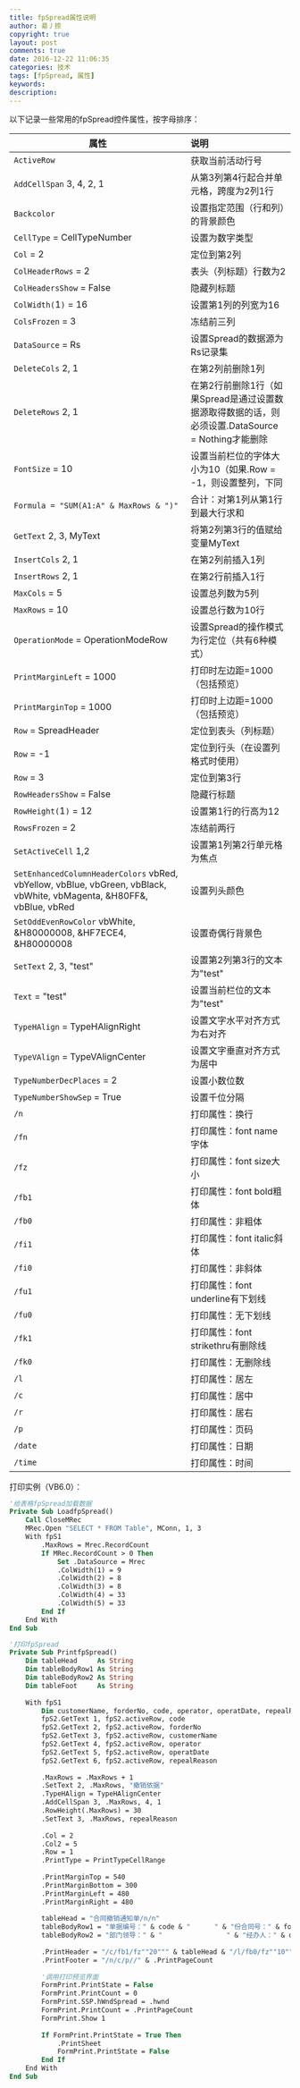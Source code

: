 ```yaml
---
title: fpSpread属性说明
author: 昜丿捺
copyright: true
layout: post
comments: true
date: 2016-12-22 11:06:35
categories: 技术
tags: [fpSpread, 属性]
keywords:
description:
---
```

以下记录一些常用的fpSpread控件属性，按字母排序：
<!-- more -->

|**属性**										|**说明**|
| ---------------------------------------------	|:-------|
|`ActiveRow` 									|获取当前活动行号
|`AddCellSpan` 3, 4, 2, 1						|从第3列第4行起合并单元格，跨度为2列1行
|`Backcolor`									|设置指定范围（行和列）的背景颜色
|`CellType` = CellTypeNumber					|设置为数字类型
|`Col` = 2										|定位到第2列
|`ColHeaderRows` = 2							|表头（列标题）行数为2
|`ColHeadersShow` = False						|隐藏列标题
|`ColWidth(`1`)` = 16							|设置第1列的列宽为16
|`ColsFrozen` = 3 								|冻结前三列
|`DataSource` = Rs								|设置Spread的数据源为Rs记录集
|`DeleteCols` 2, 1								|在第2列前删除1列
|`DeleteRows` 2, 1	|在第2行前删除1行（如果Spread是通过设置数据源取得数据的话，则必须设置.DataSource = Nothing才能删除
|`FontSize` = 10								|设置当前栏位的字体大小为10（如果.Row = -1，则设置整列，下同
|`Formula = "SUM(A1:A" & MaxRows & ")"`			|合计：对第1列从第1行到最大行求和
|`GetText` 2, 3, MyText							|将第2列第3行的值赋给变量MyText
|`InsertCols` 2, 1								|在第2列前插入1列
|`InsertRows` 2, 1								|在第2行前插入1行
|`MaxCols` = 5									|设置总列数为5列
|`MaxRows` = 10									|设置总行数为10行
|`OperationMode` = OperationModeRow				|设置Spread的操作模式为行定位（共有6种模式）
|`PrintMarginLeft` = 1000						|打印时左边距=1000（包括预览）
|`PrintMarginTop` = 1000						|打印时上边距=1000（包括预览）
|`Row` = SpreadHeader							|定位到表头（列标题）
|`Row` = -1										|定位到行头（在设置列格式时使用）
|`Row` = 3										|定位到第3行
|`RowHeadersShow` = False						|隐藏行标题
|`RowHeight(`1`)` = 12							|设置第1行的行高为12
|`RowsFrozen` = 2								|冻结前两行
|`SetActiveCell` 1,2							|设置第1列第2行单元格为焦点
|`SetEnhancedColumnHeaderColors` vbRed, vbYellow, vbBlue, vbGreen, vbBlack, vbWhite, vbMagenta, &H80FF&, vbBlue, vbRed													|设置列头颜色
|`SetOddEvenRowColor` vbWhite, &H80000008, &HF7ECE4, &H80000008							|设置奇偶行背景色
|`SetText` 2, 3, "test"							|设置第2列第3行的文本为"test"
|`Text` = "test"								|设置当前栏位的文本为"test"
|`TypeHAlign` = TypeHAlignRight					|设置文字水平对齐方式为右对齐
|`TypeVAlign` = TypeVAlignCenter				|设置文字垂直对齐方式为居中
|`TypeNumberDecPlaces` = 2						|设置小数位数
|`TypeNumberShowSep` = True						|设置千位分隔
|`/n`											|打印属性：换行
|`/fn`											|打印属性：font name字体
|`/fz`											|打印属性：font size大小
|`/fb1`											|打印属性：font bold粗体
|`/fb0`											|打印属性：非粗体
|`/fi1`											|打印属性：font italic斜体
|`/fi0`											|打印属性：非斜体
|`/fu1`											|打印属性：font underline有下划线
|`/fu0`											|打印属性：无下划线
|`/fk1`											|打印属性：font strikethru有删除线
|`/fk0`											|打印属性：无删除线
|`/l`											|打印属性：居左
|`/c`											|打印属性：居中
|`/r`											|打印属性：居右
|`/p`											|打印属性：页码
|`/date`										|打印属性：日期
|`/time`										|打印属性：时间

打印实例（VB6.0）：
```vb
'给表格fpSpread加载数据
Private Sub LoadfpSpread()
    Call CloseMRec
    MRec.Open "SELECT * FROM Table", MConn, 1, 3
	With fpS1
		.MaxRows = Mrec.RecordCount
		If MRec.RecordCount > 0 Then
			Set .DataSource = Mrec
			.ColWidth(1) = 9
			.ColWidth(2) = 8
			.ColWidth(3) = 8
			.ColWidth(4) = 33
			.ColWidth(5) = 33
		End If
	End With
End Sub

'打印fpSpread
Private Sub PrintfpSpread()
    Dim tableHead     As String
    Dim tableBodyRow1 As String
    Dim tableBodyRow2 As String
    Dim tableFoot     As String
    
    With fpS1
        Dim customerName, forderNo, code, operator, operatDate, repealReason		
        fpS2.GetText 1, fpS2.activeRow, code
        fpS2.GetText 2, fpS2.activeRow, forderNo
        fpS2.GetText 3, fpS2.activeRow, customerName
        fpS2.GetText 4, fpS2.activeRow, operator
        fpS2.GetText 5, fpS2.activeRow, operatDate
        fpS2.GetText 6, fpS2.activeRow, repealReason
        
        .MaxRows = .MaxRows + 1
        .SetText 2, .MaxRows, "撤销依据"
        .TypeHAlign = TypeHAlignCenter
        .AddCellSpan 3, .MaxRows, 4, 1
        .RowHeight(.MaxRows) = 30
        .SetText 3, .MaxRows, repealReason
        
        .Col = 2
        .Col2 = 5
        .Row = 1
        .PrintType = PrintTypeCellRange
        
        .PrintMarginTop = 540
        .PrintMarginBottom = 300
        .PrintMarginLeft = 480
        .PrintMarginRight = 480
        
        tableHead = "合同撤销通知单/n/n"
        tableBodyRow1 = "单据编号：" & code & "      " & "份合同号：" & forderNo & "      " & "订货单位名称：" & customerName & "" & "/n/n"
        tableBodyRow2 = "部门领导：" & "                " & "经办人：" & operator & "            " & "撤销日期：" & operatDate & "/n"
        
        .PrintHeader = "/c/fb1/fz""20""" & tableHead & "/l/fb0/fz""10""" & tableBodyRow1 & tableBodyRow2
        .PrintFooter = "/n/c/p//" & .PrintPageCount
		
        '调用打印预览界面
        FormPrint.PrintState = False
        FormPrint.PrintCount = 0
        FormPrint.SSP.hWndSpread = .hwnd
        FormPrint.PrintCount = .PrintPageCount
        FormPrint.Show 1
        
        If FormPrint.PrintState = True Then
            .PrintSheet
            FormPrint.PrintState = False
        End If
    End With
End Sub
```

